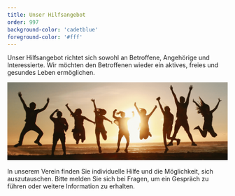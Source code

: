 ```yaml
---
title: Unser Hilfsangebot
order: 997
background-color: 'cadetblue'
foreground-color: '#fff'
---
```


Unser Hilfsangebot richtet sich sowohl an Betroffene, Angehörige und Interessierte. Wir möchten den Betroffenen wieder ein aktives,  freies und gesundes Leben ermöglichen.

![Menschengruppe](assets\images\people.png)

In unserem Verein finden Sie individuelle Hilfe und die Möglichkeit, sich auszutauschen. Bitte melden Sie sich bei Fragen, um ein Gespräch zu führen oder weitere Information zu erhalten.
